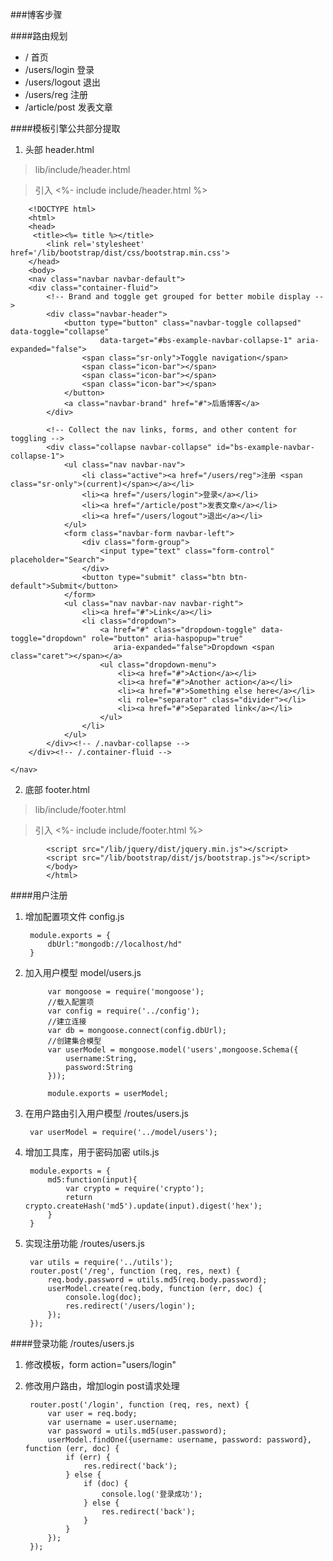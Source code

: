 ###博客步骤

####路由规划

* / 首页
* /users/login  登录
* /users/logout 退出
* /users/reg    注册
* /article/post 发表文章

####模板引擎公共部分提取
1. 头部 header.html

>lib/include/header.html

>引入 <%- include include/header.html %>

        <!DOCTYPE html>
        <html>
        <head>
         <title><%= title %></title>
            <link rel='stylesheet' href='/lib/bootstrap/dist/css/bootstrap.min.css'>
        </head>
        <body>
        <nav class="navbar navbar-default">
        <div class="container-fluid">
            <!-- Brand and toggle get grouped for better mobile display -->
            <div class="navbar-header">
                <button type="button" class="navbar-toggle collapsed" data-toggle="collapse"
                        data-target="#bs-example-navbar-collapse-1" aria-expanded="false">
                    <span class="sr-only">Toggle navigation</span>
                    <span class="icon-bar"></span>
                    <span class="icon-bar"></span>
                    <span class="icon-bar"></span>
                </button>
                <a class="navbar-brand" href="#">后盾博客</a>
            </div>
    
            <!-- Collect the nav links, forms, and other content for toggling -->
            <div class="collapse navbar-collapse" id="bs-example-navbar-collapse-1">
                <ul class="nav navbar-nav">
                    <li class="active"><a href="/users/reg">注册 <span class="sr-only">(current)</span></a></li>
                    <li><a href="/users/login">登录</a></li>
                    <li><a href="/article/post">发表文章</a></li>
                    <li><a href="/users/logout">退出</a></li>
                </ul>
                <form class="navbar-form navbar-left">
                    <div class="form-group">
                        <input type="text" class="form-control" placeholder="Search">
                    </div>
                    <button type="submit" class="btn btn-default">Submit</button>
                </form>
                <ul class="nav navbar-nav navbar-right">
                    <li><a href="#">Link</a></li>
                    <li class="dropdown">
                        <a href="#" class="dropdown-toggle" data-toggle="dropdown" role="button" aria-haspopup="true"
                           aria-expanded="false">Dropdown <span class="caret"></span></a>
                        <ul class="dropdown-menu">
                            <li><a href="#">Action</a></li>
                            <li><a href="#">Another action</a></li>
                            <li><a href="#">Something else here</a></li>
                            <li role="separator" class="divider"></li>
                            <li><a href="#">Separated link</a></li>
                        </ul>
                    </li>
                </ul>
            </div><!-- /.navbar-collapse -->
        </div><!-- /.container-fluid -->
    
    </nav>
    
    
2. 底部 footer.html
>lib/include/footer.html

>引入 <%- include include/footer.html %>

            <script src="/lib/jquery/dist/jquery.min.js"></script>
            <script src="/lib/bootstrap/dist/js/bootstrap.js"></script>
            </body>
            </html>
            

####用户注册
1. 增加配置项文件   config.js

        module.exports = {
            dbUrl:"mongodb://localhost/hd"
        }
    
2. 加入用户模型  model/users.js

            var mongoose = require('mongoose');
            //载入配置项
            var config = require('../config');
            //建立连接
            var db = mongoose.connect(config.dbUrl);
            //创建集合模型
            var userModel = mongoose.model('users',mongoose.Schema({
                username:String,
                password:String
            }));
            
            module.exports = userModel;
            
3. 在用户路由引入用户模型   /routes/users.js

        var userModel = require('../model/users');
        
4. 增加工具库，用于密码加密 utils.js

        module.exports = {
            md5:function(input){
                var crypto = require('crypto');
                return crypto.createHash('md5').update(input).digest('hex');
            }
        }

5. 实现注册功能  /routes/users.js

        var utils = require('../utils');
        router.post('/reg', function (req, res, next) {
            req.body.password = utils.md5(req.body.password);
            userModel.create(req.body, function (err, doc) {
                console.log(doc);
                res.redirect('/users/login');
            });
        });

####登录功能  /routes/users.js

1. 修改模板，form action="users/login"

2. 修改用户路由，增加login post请求处理

        router.post('/login', function (req, res, next) {
            var user = req.body;
            var username = user.username;
            var password = utils.md5(user.password);
            userModel.findOne({username: username, password: password}, function (err, doc) {
                if (err) {
                    res.redirect('back');
                } else {
                    if (doc) {
                        console.log('登录成功');
                    } else {
                        res.redirect('back');
                    }
                }
            });
        });
        



